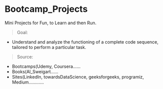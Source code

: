 # Bootcamp_Projects
Mini Projects for Fun, to Learn and then Run.

> Goal:
* Understand and analyze the functioning of a complete code sequence, tailored to perform a particular task.

> Source: 
* Bootcamps(Udemy, Coursera......
* Books(Al_Sweigart......
* Sites(LinkedIn, towardsDataScience, geeksforgeeks, programiz, Medium............
